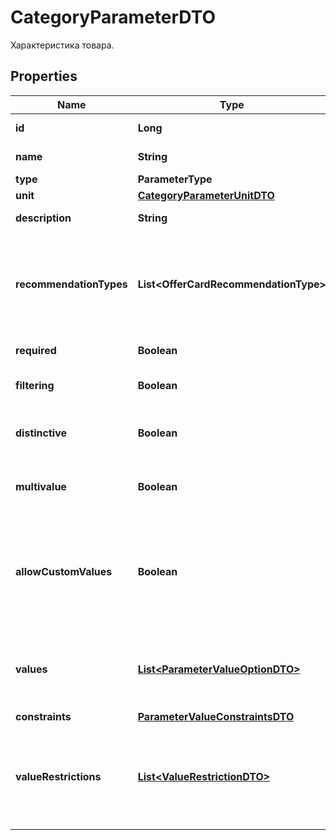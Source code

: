 

# CategoryParameterDTO

Характеристика товара.

## Properties

| Name | Type | Description | Notes |
|------------ | ------------- | ------------- | -------------|
|**id** | **Long** | Идентификатор характеристики. |  |
|**name** | **String** | Название характеристики. |  [optional] |
|**type** | **ParameterType** |  |  |
|**unit** | [**CategoryParameterUnitDTO**](CategoryParameterUnitDTO.md) |  |  [optional] |
|**description** | **String** | Описание характеристики. |  [optional] |
|**recommendationTypes** | **List&lt;OfferCardRecommendationType&gt;** | Перечень возможных рекомендаций по заполнению карточки, к которым относится данная характеристика. |  [optional] |
|**required** | **Boolean** | Обязательность характеристики. |  |
|**filtering** | **Boolean** | Используется ли характеристика в фильтре. |  |
|**distinctive** | **Boolean** | Является ли характеристика особенностью варианта. |  |
|**multivalue** | **Boolean** | Можно ли передать сразу несколько значений. |  |
|**allowCustomValues** | **Boolean** | Можно ли передавать собственное значение, которого нет в списке вариантов Маркета. Только для характеристик типа &#x60;ENUM&#x60;. |  |
|**values** | [**List&lt;ParameterValueOptionDTO&gt;**](ParameterValueOptionDTO.md) | Список допустимых значений параметра. Только для характеристик типа &#x60;ENUM&#x60;. |  [optional] |
|**constraints** | [**ParameterValueConstraintsDTO**](ParameterValueConstraintsDTO.md) |  |  [optional] |
|**valueRestrictions** | [**List&lt;ValueRestrictionDTO&gt;**](ValueRestrictionDTO.md) | Ограничения на значения, накладываемые другими характеристиками. Только для характеристик типа &#x60;ENUM&#x60;. |  [optional] |



